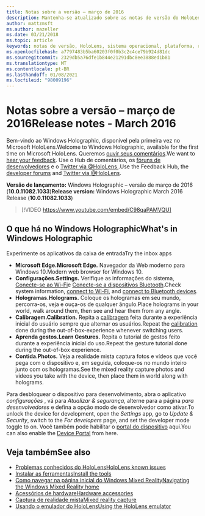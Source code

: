 ```yaml
---
title: Notas sobre a versão – março de 2016
description: Mantenha-se atualizado sobre as notas de versão do HoloLens para o lançamento do HoloLens e do Windows Holographic.
author: mattzmsft
ms.author: mazeller
ms.date: 03/21/2018
ms.topic: article
keywords: notas de versão, HoloLens, sistema operacional, plataforma, recursos, compilação, lançamento
ms.openlocfilehash: a7797483b5ba60203f0f0b3c2c4ce79b924d81dc
ms.sourcegitcommit: 2329db5a76dfe1b844e21291dbc8ee3888ed1b81
ms.translationtype: MT
ms.contentlocale: pt-BR
ms.lasthandoff: 01/08/2021
ms.locfileid: "98009196"
---
```

# <a name="release-notes---march-2016"></a><span data-ttu-id="c64e2-104">Notas sobre a versão – março de 2016</span><span class="sxs-lookup"><span data-stu-id="c64e2-104">Release notes - March 2016</span></span>

<span data-ttu-id="c64e2-105">Bem-vindo ao Windows Holographic, disponível pela primeira vez no Microsoft HoloLens.</span><span class="sxs-lookup"><span data-stu-id="c64e2-105">Welcome to Windows Holographic, available for the first time on Microsoft HoloLens.</span></span> <span data-ttu-id="c64e2-106">Queremos [ouvir seus comentários](https://docs.microsoft.com/windows/mixed-reality/give-us-feedback).</span><span class="sxs-lookup"><span data-stu-id="c64e2-106">We want to [hear your feedback](https://docs.microsoft.com/windows/mixed-reality/give-us-feedback).</span></span> <span data-ttu-id="c64e2-107">Use o Hub de comentários, os [fóruns de desenvolvedores](https://forums.hololens.com) e o [Twitter via @HoloLens ](https://twitter.com/hololens).</span><span class="sxs-lookup"><span data-stu-id="c64e2-107">Use the Feedback Hub, the [developer forums](https://forums.hololens.com) and [Twitter via @HoloLens](https://twitter.com/hololens).</span></span>

<span data-ttu-id="c64e2-108">**Versão de lançamento:** Windows Holographic – versão de março de 2016 (**10.0.11082.1033**)</span><span class="sxs-lookup"><span data-stu-id="c64e2-108">**Release version:** Windows Holographic March 2016 Release (**10.0.11082.1033**)</span></span>

>[!VIDEO https://www.youtube.com/embed/C98qaPAMVQU]

## <a name="whats-in-windows-holographic"></a><span data-ttu-id="c64e2-109">O que há no Windows Holographic</span><span class="sxs-lookup"><span data-stu-id="c64e2-109">What's in Windows Holographic</span></span>

<span data-ttu-id="c64e2-110">Experimente os aplicativos da caixa de entrada</span><span class="sxs-lookup"><span data-stu-id="c64e2-110">Try the inbox apps</span></span>
* <span data-ttu-id="c64e2-111">**Microsoft Edge.**</span><span class="sxs-lookup"><span data-stu-id="c64e2-111">**Microsoft Edge.**</span></span> <span data-ttu-id="c64e2-112">Navegador da Web moderno para Windows 10.</span><span class="sxs-lookup"><span data-stu-id="c64e2-112">Modern web browser for Windows 10.</span></span>
* <span data-ttu-id="c64e2-113">**Configurações.**</span><span class="sxs-lookup"><span data-stu-id="c64e2-113">**Settings.**</span></span> <span data-ttu-id="c64e2-114">Verifique as informações do sistema, [Conecte-se ao Wi-Fi](https://docs.microsoft.com/windows/mixed-reality/connecting-to-wi-fi-on-hololens)e [Conecte-se a dispositivos Bluetooth](https://docs.microsoft.com/windows/mixed-reality/discover/hardware-accessories).</span><span class="sxs-lookup"><span data-stu-id="c64e2-114">Check system information, [connect to Wi-Fi](https://docs.microsoft.com/windows/mixed-reality/connecting-to-wi-fi-on-hololens), and [connect to Bluetooth devices](https://docs.microsoft.com/windows/mixed-reality/discover/hardware-accessories).</span></span>
* <span data-ttu-id="c64e2-115">**Hologramas.**</span><span class="sxs-lookup"><span data-stu-id="c64e2-115">**Holograms.**</span></span> <span data-ttu-id="c64e2-116">Coloque os hologramas em seu mundo, percorra-os, veja e ouça-os de qualquer ângulo.</span><span class="sxs-lookup"><span data-stu-id="c64e2-116">Place holograms in your world, walk around them, then see and hear them from any angle.</span></span>
* <span data-ttu-id="c64e2-117">**Calibragem.**</span><span class="sxs-lookup"><span data-stu-id="c64e2-117">**Calibration.**</span></span> <span data-ttu-id="c64e2-118">Repita a [calibragem](https://docs.microsoft.com/windows/mixed-reality/calibration) feita durante a experiência inicial do usuário sempre que alternar os usuários.</span><span class="sxs-lookup"><span data-stu-id="c64e2-118">Repeat the [calibration](https://docs.microsoft.com/windows/mixed-reality/calibration) done during the out-of-box-experience whenever switching users.</span></span>
* <span data-ttu-id="c64e2-119">**Aprenda gestos.**</span><span class="sxs-lookup"><span data-stu-id="c64e2-119">**Learn Gestures.**</span></span> <span data-ttu-id="c64e2-120">Repita o tutorial de gestos feito durante a experiência inicial do uso.</span><span class="sxs-lookup"><span data-stu-id="c64e2-120">Repeat the gesture tutorial done during the out-of-box experience.</span></span>
* <span data-ttu-id="c64e2-121">**Contida.**</span><span class="sxs-lookup"><span data-stu-id="c64e2-121">**Photos.**</span></span> <span data-ttu-id="c64e2-122">Veja a realidade mista captura fotos e vídeos que você pega com o dispositivo e, em seguida, coloque-os no mundo inteiro junto com os hologramas.</span><span class="sxs-lookup"><span data-stu-id="c64e2-122">See the mixed reality capture photos and videos you take with the device, then place them in world along with holograms.</span></span>

<span data-ttu-id="c64e2-123">Para desbloquear o dispositivo para desenvolvimento, abra o aplicativo *configurações* , vá para *Atualizar & segurança*, alterne para a página *para desenvolvedores* e defina a opção modo de desenvolvedor como ativar.</span><span class="sxs-lookup"><span data-stu-id="c64e2-123">To unlock the device for development, open the *Settings* app, go to *Update & Security*, switch to the *For developers* page, and set the developer mode toggle to on.</span></span> <span data-ttu-id="c64e2-124">Você também pode habilitar o [portal do dispositivo](https://docs.microsoft.com/windows/mixed-reality/develop/platform-capabilities-and-apis/using-the-windows-device-portal) aqui.</span><span class="sxs-lookup"><span data-stu-id="c64e2-124">You can also enable the [Device Portal](https://docs.microsoft.com/windows/mixed-reality/develop/platform-capabilities-and-apis/using-the-windows-device-portal) from here.</span></span>

## <a name="see-also"></a><span data-ttu-id="c64e2-125">Veja também</span><span class="sxs-lookup"><span data-stu-id="c64e2-125">See also</span></span>
* [<span data-ttu-id="c64e2-126">Problemas conhecidos do HoloLens</span><span class="sxs-lookup"><span data-stu-id="c64e2-126">HoloLens known issues</span></span>](https://docs.microsoft.com/windows/mixed-reality/hololens-known-issues)
* [<span data-ttu-id="c64e2-127">Instalar as ferramentas</span><span class="sxs-lookup"><span data-stu-id="c64e2-127">Install the tools</span></span>](https://docs.microsoft.com/windows/mixed-reality/develop/install-the-tools)
* [<span data-ttu-id="c64e2-128">Como navegar na página inicial do Windows Mixed Reality</span><span class="sxs-lookup"><span data-stu-id="c64e2-128">Navigating the Windows Mixed Reality home</span></span>](https://docs.microsoft.com/windows/mixed-reality/discover/navigating-the-windows-mixed-reality-home)
* [<span data-ttu-id="c64e2-129">Acessórios de hardware</span><span class="sxs-lookup"><span data-stu-id="c64e2-129">Hardware accessories</span></span>](https://docs.microsoft.com/windows/mixed-reality/discover/hardware-accessories)
* [<span data-ttu-id="c64e2-130">Captura de realidade mista</span><span class="sxs-lookup"><span data-stu-id="c64e2-130">Mixed reality capture</span></span>](https://docs.microsoft.com/windows/mixed-reality/mixed-reality-capture)
* [<span data-ttu-id="c64e2-131">Usando o emulador do HoloLens</span><span class="sxs-lookup"><span data-stu-id="c64e2-131">Using the HoloLens emulator</span></span>](https://docs.microsoft.com/windows/mixed-reality/develop/platform-capabilities-and-apis/using-the-hololens-emulator)
